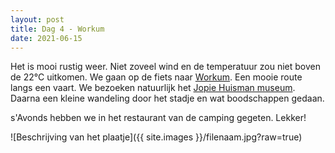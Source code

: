 ```yaml
---
layout: post
title: Dag 4 - Workum
date: 2021-06-15
---
```

Het is mooi rustig weer. Niet zoveel wind en de temperatuur zou niet boven de 22°C uitkomen. We gaan op de fiets naar [Workum](https://nl.wikipedia.org/wiki/Workum). Een mooie route langs een vaart. We bezoeken natuurlijk het [Jopie Huisman museum](https://www.jopiehuismanmuseum.nl/). Daarna een kleine wandeling door het stadje en wat boodschappen gedaan.  

s'Avonds hebben we in het restaurant van de camping gegeten. Lekker!

![Beschrijving van het plaatje]({{ site.images }}/filenaam.jpg?raw=true)
